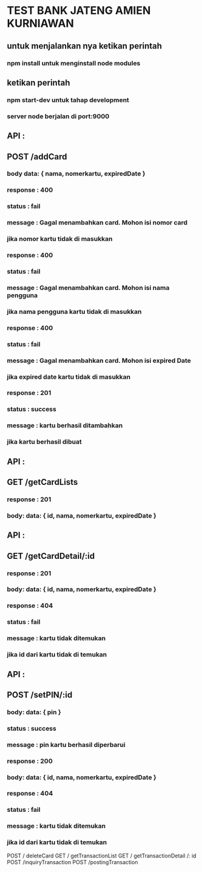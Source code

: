 # TEST BANK JATENG AMIEN KURNIAWAN
## untuk menjalankan nya ketikan perintah 
### npm install untuk menginstall node modules 

## ketikan perintah 
### npm start-dev untuk tahap development
### server node berjalan di port:9000

## API :
## POST /addCard
### body data:  { nama, nomerkartu, expiredDate }

### response : 400
### status : fail
### message : Gagal menambahkan card. Mohon isi nomor card
### jika nomor kartu tidak di masukkan

### response : 400
### status : fail
### message : Gagal menambahkan card. Mohon isi nama pengguna
### jika nama pengguna kartu tidak di masukkan

### response : 400
### status : fail
### message : Gagal menambahkan card. Mohon isi expired Date
### jika expired date kartu tidak di masukkan

### response : 201
### status : success
### message : kartu berhasil ditambahkan
### jika kartu berhasil dibuat 


## API :
##  GET /getCardLists
### response : 201
### body: data: { id, nama, nomerkartu, expiredDate }

## API :
## GET /getCardDetail/:id
### response : 201
### body: data: { id, nama, nomerkartu, expiredDate }

### response : 404
### status : fail
### message : kartu tidak ditemukan
### jika id dari kartu tidak di temukan


## API :
##  POST /setPIN/:id
### body: data: { pin }
### status : success
### message : pin kartu berhasil diperbarui
### response : 200

### body: data: { id, nama, nomerkartu, expiredDate }
### response : 404
### status : fail
### message : kartu tidak ditemukan
### jika id dari kartu tidak di temukan

  POST / deleteCard
  GET / getTransactionList
  GET / getTransactionDetail /: id
  POST /inquiryTransaction
  POST /postingTransaction